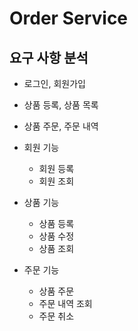 # Order Service

## 요구 사항 분석
* 로그인, 회원가입
* 상품 등록, 상품 목록
* 상품 주문, 주문 내역

* 회원 기능
    * 회원 등록
    * 회원 조회
* 상품 기능
    * 상품 등록
    * 상품 수정
    * 상품 조회
* 주문 기능
    * 상품 주문
    * 주문 내역 조회
    * 주문 취소
